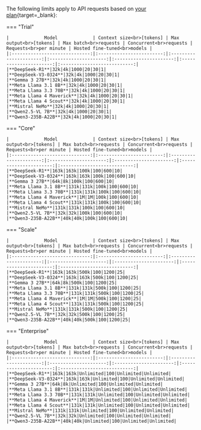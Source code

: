 The following limits apply to API requests based on [your plan](https://platform.kluster.ai/plans){target=\_blank}:

=== "Trial"

    |             Model             | Context size<br>[tokens] | Max output<br>[tokens] | Max batch<br>requests | Concurrent<br>requests | Requests<br>per minute | Hosted fine-tuned<br>models |
    |:-----------------------------:|:------------------------:|:----------------------:|:---------------------:|:----------------------:|:----------------------:|:---------------------------:|
    |**DeepSeek-R1**|32k|4k|1000|20|30|1|
    |**DeepSeek-V3-0324**|32k|4k|1000|20|30|1|
    |**Gemma 3 27B**|32k|4k|1000|20|30|1|
    |**Meta Llama 3.1 8B**|32k|4k|1000|20|30|1|
    |**Meta Llama 3.3 70B**|32k|4k|1000|20|30|1|
    |**Meta Llama 4 Maverick**|32k|4k|1000|20|30|1|
    |**Meta Llama 4 Scout**|32k|4k|1000|20|30|1|
    |**Mistral NeMo**|32k|4k|1000|20|30|1|
    |**Qwen2.5-VL 7B**|32k|4k|1000|20|30|1|
    |**Qwen3-235B-A22B**|32k|4k|1000|20|30|1|



=== "Core"

    |             Model             | Context size<br>[tokens] | Max output<br>[tokens] | Max batch<br>requests | Concurrent<br>requests | Requests<br>per minute | Hosted fine-tuned<br>models |
    |:-----------------------------:|:------------------------:|:----------------------:|:---------------------:|:----------------------:|:----------------------:|:---------------------------:|
    |**DeepSeek-R1**|163k|163k|100k|100|600|10|
    |**DeepSeek-V3-0324**|163k|163k|100k|100|600|10|
    |**Gemma 3 27B**|64k|8k|100k|100|600|10|
    |**Meta Llama 3.1 8B**|131k|131k|100k|100|600|10|
    |**Meta Llama 3.3 70B**|131k|131k|100k|100|600|10|
    |**Meta Llama 4 Maverick**|1M|1M|100k|100|600|10|
    |**Meta Llama 4 Scout**|131k|131k|100k|100|600|10|
    |**Mistral NeMo**|131k|131k|100k|100|600|10|
    |**Qwen2.5-VL 7B**|32k|32k|100k|100|600|10|
    |**Qwen3-235B-A22B**|40k|40k|100k|100|600|10|



=== "Scale"

    |             Model             | Context size<br>[tokens] | Max output<br>[tokens] | Max batch<br>requests | Concurrent<br>requests | Requests<br>per minute | Hosted fine-tuned<br>models |
    |:-----------------------------:|:------------------------:|:----------------------:|:---------------------:|:----------------------:|:----------------------:|:---------------------------:|
    |**DeepSeek-R1**|163k|163k|500k|100|1200|25|
    |**DeepSeek-V3-0324**|163k|163k|500k|100|1200|25|
    |**Gemma 3 27B**|64k|8k|500k|100|1200|25|
    |**Meta Llama 3.1 8B**|131k|131k|500k|100|1200|25|
    |**Meta Llama 3.3 70B**|131k|131k|500k|100|1200|25|
    |**Meta Llama 4 Maverick**|1M|1M|500k|100|1200|25|
    |**Meta Llama 4 Scout**|131k|131k|500k|100|1200|25|
    |**Mistral NeMo**|131k|131k|500k|100|1200|25|
    |**Qwen2.5-VL 7B**|32k|32k|500k|100|1200|25|
    |**Qwen3-235B-A22B**|40k|40k|500k|100|1200|25|



=== "Enterprise"

    |             Model             | Context size<br>[tokens] | Max output<br>[tokens] | Max batch<br>requests | Concurrent<br>requests | Requests<br>per minute | Hosted fine-tuned<br>models |
    |:-----------------------------:|:------------------------:|:----------------------:|:---------------------:|:----------------------:|:----------------------:|:---------------------------:|
    |**DeepSeek-R1**|163k|163k|Unlimited|100|Unlimited|Unlimited|
    |**DeepSeek-V3-0324**|163k|163k|Unlimited|100|Unlimited|Unlimited|
    |**Gemma 3 27B**|64k|8k|Unlimited|100|Unlimited|Unlimited|
    |**Meta Llama 3.1 8B**|131k|131k|Unlimited|100|Unlimited|Unlimited|
    |**Meta Llama 3.3 70B**|131k|131k|Unlimited|100|Unlimited|Unlimited|
    |**Meta Llama 4 Maverick**|1M|1M|Unlimited|100|Unlimited|Unlimited|
    |**Meta Llama 4 Scout**|131k|131k|Unlimited|100|Unlimited|Unlimited|
    |**Mistral NeMo**|131k|131k|Unlimited|100|Unlimited|Unlimited|
    |**Qwen2.5-VL 7B**|32k|32k|Unlimited|100|Unlimited|Unlimited|
    |**Qwen3-235B-A22B**|40k|40k|Unlimited|100|Unlimited|Unlimited|

